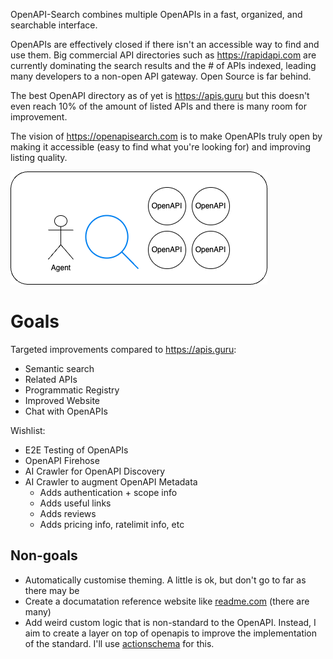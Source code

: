OpenAPI-Search combines multiple OpenAPIs in a fast, organized, and searchable interface.

OpenAPIs are effectively closed if there isn't an accessible way to find and use them. Big commercial API directories such as https://rapidapi.com are currently dominating the search results and the # of APIs indexed, leading many developers to a non-open API gateway. Open Source is far behind.

The best OpenAPI directory as of yet is https://apis.guru but this doesn't even reach 10% of the amount of listed APIs and there is many room for improvement.

The vision of https://openapisearch.com is to make OpenAPIs truly open by making it accessible (easy to find what you're looking for) and improving listing quality.

![](explorer.drawio.png)

# Goals

Targeted improvements compared to https://apis.guru:

- Semantic search
- Related APIs
- Programmatic Registry
- Improved Website
- Chat with OpenAPIs

Wishlist:

- E2E Testing of OpenAPIs
- OpenAPI Firehose
- AI Crawler for OpenAPI Discovery
- AI Crawler to augment OpenAPI Metadata
  - Adds authentication + scope info
  - Adds useful links
  - Adds reviews
  - Adds pricing info, ratelimit info, etc

## Non-goals

- Automatically customise theming. A little is ok, but don't go to far as there may be
- Create a documatation reference website like [readme.com](https://readme.com) (there are many)
- Add weird custom logic that is non-standard to the OpenAPI. Instead, I aim to create a layer on top of openapis to improve the implementation of the standard. I'll use [actionschema](https://actionschema.com) for this.
